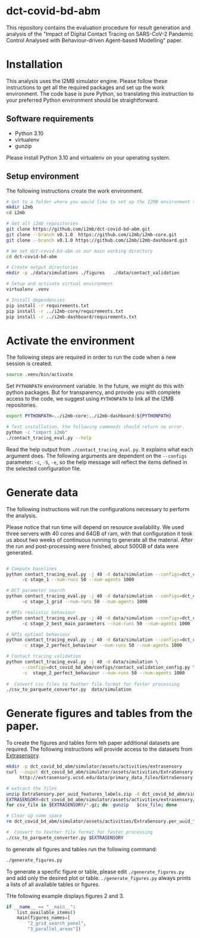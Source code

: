 # dct-covid-bd-abm
This repository contains the evaluation procedure for result generation and analysis of  the  "Impact of Digital 
Contact Tracing on SARS-CoV-2 Pandemic Control Analysed with Behaviour-driven Agent-based Modelling" paper.

# Installation
This analysis uses the I2MB simulator engine. Please follow these instructions to get all the required packages and 
set up the work environment. The code base is pure Python, so translating this instruction to your preferred Python 
environment should be straightforward. 

## Software requirements
* Python 3.10
* virtualenv
* gunzip

Please install Python 3.10 and virtualenv on your operating system. 
  
## Setup environment
The following instructions create the work environment.

```bash
# Get to a folder where you would like to set up the I2MB environment then follow the instruction.
mkdir i2mb
cd i2mb 

# Get all i2mb repositories
git clone https://github.com/i2mb/dct-covid-bd-abm.git
git clone --branch v0.1.0  https://github.com/i2mb/i2mb-core.git
git clone --branch v0.1.0 https://github.com/i2mb/i2mb-dashboard.git

# We set dct-covid-bd-abm as our main working directory
cd dct-covid-bd-abm

# Create output directories
mkdir -p ./data/simulations ./figures   ./data/contact_validation

# Setup and activate virtual environment
virtualenv .venv

# Install dependencies
pip install -r requirements.txt
pip install -r ../i2mb-core/requirements.txt
pip install -r ../i2mb-dashboard/requirements.txt

```

# Activate the environment
The following steps are required in order to run the code when a new session is created.

```bash
source .venv/bin/activate
```

Set `PYTHONPATH` environment variable. In the future, we might do this with python packages. But for transparency, 
and provide you with complete access to the code, we suggest using `PYTHONPATH` to link all the I2MB repositories.
```bash
export PYTHONPATH=../i2mb-core:../i2mb-dashboard:${PYTHONPATH}

# Test installation, the following commands should return no error.
python -c "import i2mb"
./contact_tracing_eval.py --help
```
Read the help output from `./contact_tracing_eval.py`. It explains what each argument does. The following arguments are 
dependent on the `--configs` parameter: `-c`, `-S`, `-e`, so the help message will reflect the items defined in the 
selected configuration file.

# Generate data
The following instructions will run the configurations necessary to perform the analysis.

Please notice that run time will depend on resource availability. We used three servers with 40 cores and  64GB of 
ram, with that configuration it took us about two weeks of continuous running to generate all the material. After 
the run and post-processing were finished, about 500GB of data were generated.

```bash

# Compute baselines
python contact_tracing_eval.py -j 40 -d data/simulation --configs=dct_covid_bd_abm/configs/evaluation_config.py \ 
      -c stage_1 --num-runs 50 --num-agents 1000

# DCT parameter search
python contact_tracing_eval.py -j 40 -d data/simulation --configs=dct_covid_bd_abm/configs/evaluation_config.py \ 
      -c stage_1_grid --num-runs 50 --num-agents 1000

# NPIs realistic behaviour
python contact_tracing_eval.py -j 40 -d data/simulation --configs=dct_covid_bd_abm/configs/evaluation_config.py \ 
      -c stage_2_best_main_parameters --num-runs 50 --num-agents 1000

# NPIs optimal behaviour
python contact_tracing_eval.py -j 40 -d data/simulation --configs=dct_covid_bd_abm/configs/evaluation_config.py \
      -c stage_2_perfect_behaviour --num-runs 50 --num-agents 1000

# Contact tracing validation
python contact_tracing_eval.py -j 40 -d data/simulation \
      --configs=dct_covid_bd_abm/configs/contact_validation_config.py \
      -c  stage_2_perfect_behaviour --num-runs 50 --num-agents 1000
      
#  Convert csv files to feather file format for faster processing
./csv_to_parquete_converter.py  data/simulation
```
# Generate figures and tables from the paper.
To create the figures and tables form teh paper additional datasets are required. The following instructions will 
provide access to the datasets from [Extrasensory](https://doi.org/10.1109/MPRV.2017.3971131).

```bash
mkdir -p dct_covid_bd_abm/simulator/assets/activities/extrasensory
curl --ouput dct_covid_bd_abm/simulator/assets/activities/ExtraSensory.per_uuid_features_labels.zip \
     http://extrasensory.ucsd.edu/data/primary_data_files/ExtraSensory.per_uuid_features_labels.zip

# extract the files  
unzip ExtraSensory.per_uuid_features_labels.zip -d dct_covid_bd_abm/simulator/assets/activities/extrasensory
EXTRASENSORY=dct_covid_bd_abm/simulator/assets/activities/extrasensory/
for csv_file in $EXTRASENSORY/*.gz; do  gunzip   $csv_file; done

# Clear up some space
rm dct_covid_bd_abm/simulator/assets/activities/ExtraSensory.per_uuid_features_labels.zip

#  Convert to feather file format for faster processing
./csv_to_parquete_converter.py $EXTRASENSORY
```

to generate all figures and tables run the following command:
```bash
./generate_figures.py  
```

To generate a specific figure or table, please edit `./generate_figures.py` and add only the desired plot or table.
`./generate_figures.py` always prints a lists of all available tables or figures.

THe following example displays figures 2 and 3.

```python
if __name__ == "__main__":
    list_available_items()
    main(figures_names=[
        "2_grid_search_panel",
        "3_parallel_areas"])
```
